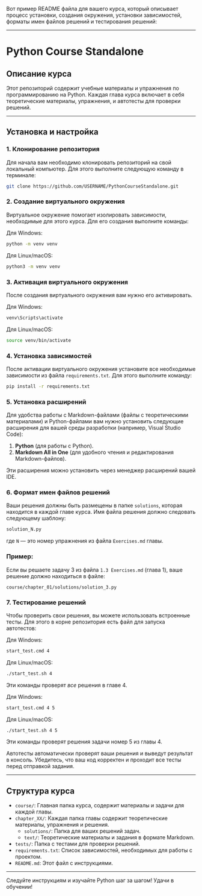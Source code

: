 Вот пример README файла для вашего курса, который описывает процесс установки, создания окружения, установки зависимостей, форматы имен файлов решений и тестирования решений:

---

# Python Course Standalone

## Описание курса

Этот репозиторий содержит учебные материалы и упражнения по программированию на Python. Каждая глава курса включает в себя теоретические материалы, упражнения, и автотесты для проверки решений.

---

## Установка и настройка

### 1. Клонирование репозитория

Для начала вам необходимо клонировать репозиторий на свой локальный компьютер. Для этого выполните следующую команду в терминале:

```bash
git clone https://github.com/USERNAME/PythonCourseStandalone.git
```

### 2. Создание виртуального окружения

Виртуальное окружение помогает изолировать зависимости, необходимые для этого курса. Для его создания выполните команды:

Для Windows:
```bash
python -m venv venv
```

Для Linux/macOS:
```bash
python3 -m venv venv
```

### 3. Активация виртуального окружения

После создания виртуального окружения вам нужно его активировать.

Для Windows:
```bash
venv\Scripts\activate
```

Для Linux/macOS:
```bash
source venv/bin/activate
```

### 4. Установка зависимостей

После активации виртуального окружения установите все необходимые зависимости из файла `requirements.txt`. Для этого выполните команду:

```bash
pip install -r requirements.txt
```

### 5. Установка расширений

Для удобства работы с Markdown-файлами (файлы с теоретическими материалами) и Python-файлами вам нужно установить следующие расширения для вашей среды разработки (например, Visual Studio Code):

1. **Python** (для работы с Python).
2. **Markdown All in One** (для удобного чтения и редактирования Markdown-файлов).

Эти расширения можно установить через менеджер расширений вашей IDE.

### 6. Формат имен файлов решений

Ваши решения должны быть размещены в папке `solutions`, которая находится в каждой главе курса. Имя файла решения должно следовать следующему шаблону:

```bash
solution_N.py
```

где `N` — это номер упражнения из файла `Exercises.md` главы.

### Пример:

Если вы решаете задачу 3 из файла `1.3 Exercises.md` (глава 1), ваше решение должно находиться в файле:

```
course/chapter_01/solutions/solution_3.py
```

### 7. Тестирование решений

Чтобы проверить свои решения, вы можете использовать встроенные тесты. Для этого в корне репозитория есть файл для запуска автотестов:

Для Windows:
```bash
start_test.cmd 4
```

Для Linux/macOS:
```bash
./start_test.sh 4
```

Эти команды проверят *все* решения в главе 4.

Для Windows:
```bash
start_test.cmd 4 5
```

Для Linux/macOS:
```bash
./start_test.sh 4 5
```
Эти команды проверят решения задачи номер 5 из главы 4.

Автотесты автоматически проверят ваши решения и выведут результат в консоль. Убедитесь, что ваш код корректен и проходит все тесты перед отправкой задания.

---

## Структура курса

- `course/`: Главная папка курса, содержит материалы и задачи для каждой главы.
- `chapter_XX/`: Каждая папка главы содержит теоретические материалы, упражнения и решения.
    - `solutions/`: Папка для ваших решений задач.
    - `text/`: Теоретические материалы и задания в формате Markdown.
- `tests/`: Папка с тестами для проверки решений.
- `requirements.txt`: Список зависимостей, необходимых для работы с проектом.
- `README.md`: Этот файл с инструкциями.

---

Следуйте инструкциям и изучайте Python шаг за шагом! Удачи в обучении!